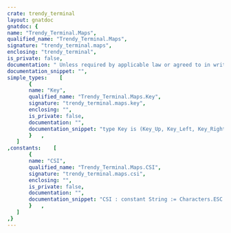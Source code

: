 ```yaml
---
crate: trendy_terminal
layout: gnatdoc
gnatdoc: {
name: "Trendy_Terminal.Maps",
qualified_name: "Trendy_Terminal.Maps",
signature: "trendy_terminal.maps",
enclosing: "trendy_terminal",
is_private: false,
documentation: " Unless required by applicable law or agreed to in writing, software\n distributed under the License is distributed on an \"AS IS\" BASIS,\n WITHOUT WARRANTIES OR CONDITIONS OF ANY KIND, either express or implied.\n See the License for the specific language governing permissions and\n limitations under the License.\n-----------------------------------------------------------------------------",
documentation_snippet: "",
simple_types:    [
       {
       name: "Key",
       qualified_name: "Trendy_Terminal.Maps.Key",
       signature: "trendy_terminal.maps.key",
       enclosing: "",
       is_private: false,
       documentation: "",
       documentation_snippet: "type Key is (Key_Up, Key_Left, Key_Right, Key_Down,\n              Key_F1, Key_F2, Key_F3, Key_F4,\n              Key_F5, Key_F6, Key_F7, Key_F8,\n              Key_F9, Key_F10, Key_F11, Key_F12,\n              Key_Backspace, Key_Pause, Key_Escape,\n              Key_Home, Key_End,\n              Key_Insert, Key_Delete,\n              Key_Page_Up, Key_Page_Down,\n              Key_Tab,\n              Key_Shift_Tab,\n              Key_Ctrl_Up, Key_Ctrl_Left, Key_Ctrl_Right, Key_Ctrl_Down,\n              Key_Ctrl_C, Key_Ctrl_D\n              );",
       }   ,
   ]
,constants:    [
       {
       name: "CSI",
       qualified_name: "Trendy_Terminal.Maps.CSI",
       signature: "trendy_terminal.maps.csi",
       enclosing: "",
       is_private: false,
       documentation: "",
       documentation_snippet: "CSI : constant String := Characters.ESC & \"[\";",
       }   ,
   ]
,}
---
```

